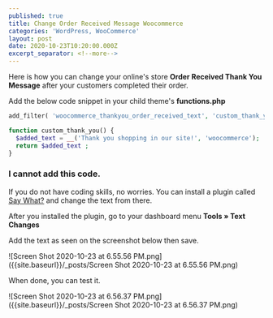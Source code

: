 ```yaml
---
published: true
title: Change Order Received Message Woocommerce
categories: 'WordPress, WooCommerce'
layout: post
date: 2020-10-23T10:20:00.000Z
excerpt_separator: <!--more-->
---
```


Here is how you can change your online's store **Order Received Thank You Message** after your customers completed their order.

Add the below code snippet in your child theme's **functions.php**

<!--more-->

```php
add_filter( 'woocommerce_thankyou_order_received_text', 'custom_thank_you' );

function custom_thank_you() {
  $added_text = __('Thank you shopping in our site!', 'woocommerce');
  return $added_text ;
}
```

### I cannot add this code.

If you do not have coding skills, no worries. You can install a plugin called [Say What?](https://wordpress.org/plugins/say-what/) and change the text from there.

After you installed the plugin, go to your dashboard menu **Tools &raquo; Text Changes**

Add the text as seen on the screenshot below then save.

![Screen Shot 2020-10-23 at 6.55.56 PM.png]({{site.baseurl}}/_posts/Screen Shot 2020-10-23 at 6.55.56 PM.png)


When done, you can test it.

![Screen Shot 2020-10-23 at 6.56.37 PM.png]({{site.baseurl}}/_posts/Screen Shot 2020-10-23 at 6.56.37 PM.png)

